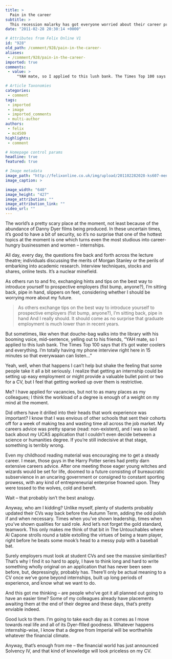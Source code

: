 ```yaml
---
title: >
  Pain in the career
subtitle: >
  This recession malarky has got everyone worried about their career prospects. Apart from Matt. And Danny Dyer
date: "2011-02-28 20:30:14 +0000"

# Attributes from Felix Online V1
id: "928"
old_path: /comment/928/pain-in-the-career-
aliases:
 - /comment/928/pain-in-the-career-
imported: true
comments:
 - value: >
     "YAH mate, so I applied to this lush bank. The Times Top 100 says that it’s got water coolers and everything." Really made me laugh!!! Sooo true. Why do we care so much? I think it's to do with all those recruitment fairs and emails and basically advertising, branding and brainwashing. <br> <br>But you do make a good point there ... it can all be a bit of a waste of time. Some of these graduate schemes have like 10,000 people applying for 50 jobs, so you go through this online application - phone interview - assessment centre circle like 20 times with no result apart from "congratulations, it's a real achievement to get this far!" You are probably better off spending that time on more productive things -- like actually doing your degree and learning things. With Imperial on your CV you can always get a job once you have finished, applying to actual vacancies rather than this graduate recruitment nonsense where they pay you like 25K while you work your guts off.

# Article Taxonomies
categories:
 - comment
tags:
 - imported
 - image
 - imported_comments
 - multi-author
authors:
 - felix
 - mc4509
highlights:
 - comment

# Homepage control params
headline: true
featured: true

# Image metadata
image_path: "http://felixonline.co.uk/img/upload/201102282028-ks607-menwalki.jpg"
image_caption: >

image_width: "640"
image_height: "427"
image_attribution: ""
image_attribution_link: ""
video_url: ""
---
```


The world’s a pretty scary place at the moment, not least because of the abundance of Danny Dyer films being produced. In these uncertain times, it’s good to have a bit of security, so it’s no surprise that one of the hottest topics at the moment is one which turns even the most studious into career-hungry businessmen and women – internships.

All day, every day, the questions fire back and forth across the lecture theatre; individuals discussing the merits of Morgan Stanley or the perils of embarking into academic research. Interview techniques, stocks and shares, online tests. It’s a nuclear minefield.

As others run to and fro, exchanging hints and tips on the best way to introduce yourself to prospective employers (fist bump, anyone?), I’m sitting back, pipe in hand, slippers on feet, considering whether I should be worrying more about my future.
> As others exchange tips on the best way to introduce yourself to prospective employers (fist bump, anyone?), I’m sitting back, pipe in hand
And I really should. It should come as no surprise that graduate employment is much lower than in recent years.

But sometimes, like when that douche-bag walks into the library with his booming voice, mid-sentence, yelling out to his friends, “YAH mate, so I applied to this lush bank. The Times Top 100 says that it’s got water coolers and everything. I’m totally having my phone interview right here in 15 minutes so that everywaaan can listen…”

Yeah, well, when that happens I can’t help but shake the feeling that some people take it all a bit seriously. I realize that getting an internship could be setting up easy employment or might provide a valuable bullet point or two for a CV, but I feel that getting worked up over them is restrictive.

Me? I have applied for vacancies, but not to as many places as my colleagues; I think the workload of a degree is enough of a weight on my mind at the moment.

Did others have it drilled into their heads that work experience was important? I know that I was envious of other schools that sent their cohorts off for a week of making tea and wasting time all across the job market. My careers advice was pretty sparse (read: non-existent), and I was so laid back about my UCAS application that I couldn’t even decide between a science or humanities degree. If you’re still indecisive at that stage, something is terribly wrong.

Even my childhood reading material was encouraging me to get a steady career. I mean, those guys in the Harry Potter series had pretty darn extensive careers advice. After one meeting those eager young witches and wizards would be set for life, doomed to a future consisting of bureaucratic subservience in an uncaring government or consigned to constant sporting prowess, with any kind of entrepreneurial enterprise frowned upon. They were tossed to the wolves, cold and bereft.

Wait – that probably isn’t the best analogy.

Anyway, who am I kidding? Unlike myself, plenty of students probably updated their CVs way back before the Autumn Term, adding the odd polish if and when necessary. Times when you’ve shown leadership, times when you’ve shown qualities for said role. And let’s not forget the gold standard, teamwork. This only makes me think of that bit in The Untouchables where Al Capone strolls round a table extolling the virtues of being a team player, right before he beats some mook’s head to a messy pulp with a baseball bat.

Surely employers must look at student CVs and see the massive similarities? That’s why I find it so hard to apply, I have to think long and hard to write something wholly original on an application that has never been seen before, but, depressingly, probably has. There’ll only be actual meaning to a CV once we’ve gone beyond internships, built up long periods of experience, and know what we want to do.

And this got me thinking – are people who’ve got it all planned out going to have an easier time? Some of my colleagues already have placements awaiting them at the end of their degree and these days, that’s pretty enviable indeed.

Good luck to them. I’m going to take each day as it comes as I move towards real life and all of its Dyer-fllled goodness. Whatever happens internship-wise, I know that a degree from Imperial will be worthwhile whatever the financial climate.

Anyway, that’s enough from me – the financial world has just announced Solvency IV, and that kind of knowledge will look priceless on my CV.
